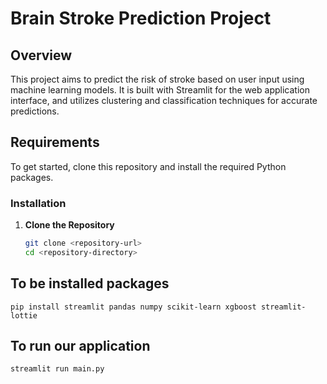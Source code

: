 # Brain Stroke Prediction Project

## Overview

This project aims to predict the risk of stroke based on user input using machine learning models. It is built with Streamlit for the web application interface, and utilizes clustering and classification techniques for accurate predictions.

## Requirements

To get started, clone this repository and install the required Python packages.

### Installation

1. **Clone the Repository**

   ```bash
   git clone <repository-url>
   cd <repository-directory>
## To be installed packages 
```pip install streamlit pandas numpy scikit-learn xgboost streamlit-lottie```
## To run our application
```streamlit run main.py```

